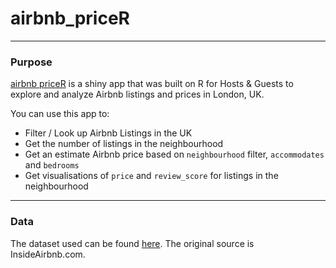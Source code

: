 # airbnb_priceR

***

### Purpose

[airbnb priceR](https://geraldlee.shinyapps.io/airbnb_priceR/) is a shiny app that was built on R for Hosts & Guests to explore and analyze Airbnb listings and prices in London, UK.

You can use this app to:

* Filter / Look up Airbnb Listings in the UK
* Get the number of listings in the neighbourhood
* Get an estimate Airbnb price based on `neighbourhood` filter, `accommodates` and `bedrooms`
* Get visualisations of `price` and `review_score` for listings in the neighbourhood

***

### Data

The dataset used can be found [here](https://www.kaggle.com/gl2668/london-airbnb-listings). The original source is InsideAirbnb.com.
